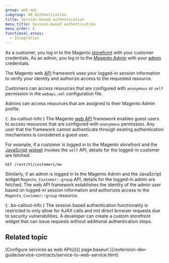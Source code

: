 ```yaml
---
group: web-api
subgroup: 40_Authentication
title: Session-based authentication
menu_title: Session-based authentication
menu_order: 4
functional_areas:
  - Integration
---
```


As a customer, you log in to the Magento [storefront](https://glossary.magento.com/storefront) with your customer credentials. As an admin, you log in to the [Magento Admin](https://glossary.magento.com/magento-admin) with your [admin](https://glossary.magento.com/admin) credentials.

The Magento web [API](https://glossary.magento.com/api) framework uses your logged-in session information to verify your identity and authorize access to the requested resource.

Customers can access resources that are configured with `anonymous` or `self`  permission in the `webapi.xml` configuration file.

Admins can access resources that are assigned to their Magento Admin profile.

{: .bs-callout-info }
The Magento [web API](https://glossary.magento.com/web-api) framework enables guest users to access resources that are configured with `anonymous` permission. Any user that the framework cannot authenticate through existing authentication mechanisms is considered a guest user.

For example, if a customer is logged in to the Magento storefront and the [JavaScript](https://glossary.magento.com/javascript) [widget](https://glossary.magento.com/widget) invokes the `self` API, details for the logged-in customer are fetched:

`GET /rest/V1/customers/me`

Similarly, if an admin is logged in to the Magento Admin
and the JavaScript widget `Magento_Customer::group` API, details for the logged-in admin are fetched.
The web API framework establishes the identity of the admin user based on logged-in session information and authorizes access to the `Magento_Customer::group` resource.

{: .bs-callout-info }
The session based authentication functionality is restricted to only allow for AJAX calls and not direct browser requests due to security vulnerabilities. A developer can create a custom storefront widget that can issue requests without additional authentication steps.

## Related topic

[Configure services as web APIs]({{ page.baseurl }}/extension-dev-guide/service-contracts/service-to-web-service.html)
